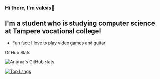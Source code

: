 ### Hi there, I'm vaksis👋


## I'm a student who is studying computer science at Tampere vocational college!

- Fun fact: I love to play video games and guitar

<summary>GitHub Stats</summary>

![Anurag's GitHub stats](https://github-readme-stats.vercel.app/api?username=vaksis&show_icons=true&theme=tokyonight)

[![Top Langs](https://github-readme-stats.vercel.app/api/top-langs/?username=vaksis&langs_count=20)](https://github.com/anuraghazra/github-readme-stats)
















